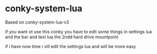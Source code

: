 # conky-system-lua

Based on conky-system-lua-v3   

if you want ot use this conky you have to edit some things in settings lua
and the bar and text lua the 2ndd hard drive mountpoint 

if i have now time i vill edit the settings lua and will be more easy 
